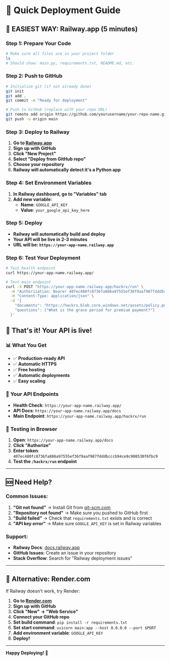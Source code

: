 # 🚀 Quick Deployment Guide

## 🎯 **EASIEST WAY: Railway.app (5 minutes)**

### Step 1: Prepare Your Code
```bash
# Make sure all files are in your project folder
ls
# Should show: main.py, requirements.txt, README.md, etc.
```

### Step 2: Push to GitHub
```bash
# Initialize git (if not already done)
git init
git add .
git commit -m "Ready for deployment"

# Push to GitHub (replace with your repo URL)
git remote add origin https://github.com/yourusername/your-repo-name.git
git push -u origin main
```

### Step 3: Deploy to Railway
1. **Go to [Railway.app](https://railway.app)**
2. **Sign up with GitHub**
3. **Click "New Project"**
4. **Select "Deploy from GitHub repo"**
5. **Choose your repository**
6. **Railway will automatically detect it's a Python app**

### Step 4: Set Environment Variables
1. **In Railway dashboard, go to "Variables" tab**
2. **Add new variable:**
   - **Name**: `GOOGLE_API_KEY`
   - **Value**: `your_google_api_key_here`

### Step 5: Deploy
- **Railway will automatically build and deploy**
- **Your API will be live in 2-3 minutes**
- **URL will be: `https://your-app-name.railway.app`**

### Step 6: Test Your Deployment
```bash
# Test health endpoint
curl https://your-app-name.railway.app/

# Test main endpoint
curl -X POST "https://your-app-name.railway.app/hackrx/run" \
  -H "Authorization: Bearer 407ec480fc8736fa886a97555ef36f9aaf987fdddbcccb94ce9c908530f6fbc9" \
  -H "Content-Type: application/json" \
  -d '{
    "documents": "https://hackrx.blob.core.windows.net/assets/policy.pdf?sv=2023-01-03&st=2025-07-04T09%3A11%3A24Z&se=2027-07-05T09%3A11%3A00Z&sr=b&sp=r&sig=N4a9OU0w0QXO6AOIBiu4bpl7AXvEZogeT%2FjUHNO7HzQ%3D",
    "questions": ["What is the grace period for premium payment?"]
  }'
```

## 🎉 **That's it! Your API is live!**

### 📊 **What You Get**
- ✅ **Production-ready API**
- ✅ **Automatic HTTPS**
- ✅ **Free hosting**
- ✅ **Automatic deployments**
- ✅ **Easy scaling**

### 🔗 **Your API Endpoints**
- **Health Check**: `https://your-app-name.railway.app/`
- **API Docs**: `https://your-app-name.railway.app/docs`
- **Main Endpoint**: `https://your-app-name.railway.app/hackrx/run`

### 🧪 **Testing in Browser**
1. **Open**: `https://your-app-name.railway.app/docs`
2. **Click "Authorize"**
3. **Enter token**: `407ec480fc8736fa886a97555ef36f9aaf987fdddbcccb94ce9c908530f6fbc9`
4. **Test the `/hackrx/run` endpoint**

---

## 🆘 **Need Help?**

### Common Issues:
1. **"Git not found"** → Install Git from [git-scm.com](https://git-scm.com)
2. **"Repository not found"** → Make sure you pushed to GitHub first
3. **"Build failed"** → Check that `requirements.txt` exists and is correct
4. **"API key error"** → Make sure `GOOGLE_API_KEY` is set in Railway variables

### Support:
- **Railway Docs**: [docs.railway.app](https://docs.railway.app)
- **GitHub Issues**: Create an issue in your repository
- **Stack Overflow**: Search for "Railway deployment issues"

---

## 🎯 **Alternative: Render.com**

If Railway doesn't work, try Render:

1. **Go to [Render.com](https://render.com)**
2. **Sign up with GitHub**
3. **Click "New" → "Web Service"**
4. **Connect your GitHub repo**
5. **Set build command**: `pip install -r requirements.txt`
6. **Set start command**: `uvicorn main:app --host 0.0.0.0 --port $PORT`
7. **Add environment variable**: `GOOGLE_API_KEY`
8. **Deploy!**

---

**Happy Deploying! 🚀**
